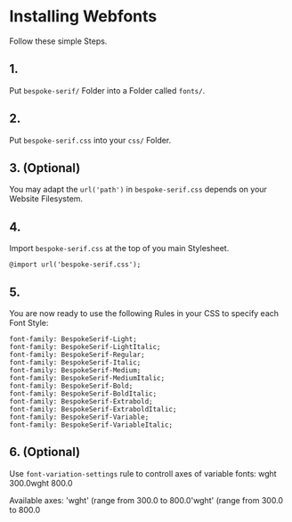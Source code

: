 # Installing Webfonts
Follow these simple Steps.

## 1.
Put `bespoke-serif/` Folder into a Folder called `fonts/`.

## 2.
Put `bespoke-serif.css` into your `css/` Folder.

## 3. (Optional)
You may adapt the `url('path')` in `bespoke-serif.css` depends on your Website Filesystem.

## 4.
Import `bespoke-serif.css` at the top of you main Stylesheet.

```
@import url('bespoke-serif.css');
```

## 5.
You are now ready to use the following Rules in your CSS to specify each Font Style:
```
font-family: BespokeSerif-Light;
font-family: BespokeSerif-LightItalic;
font-family: BespokeSerif-Regular;
font-family: BespokeSerif-Italic;
font-family: BespokeSerif-Medium;
font-family: BespokeSerif-MediumItalic;
font-family: BespokeSerif-Bold;
font-family: BespokeSerif-BoldItalic;
font-family: BespokeSerif-Extrabold;
font-family: BespokeSerif-ExtraboldItalic;
font-family: BespokeSerif-Variable;
font-family: BespokeSerif-VariableItalic;

```
## 6. (Optional)
Use `font-variation-settings` rule to controll axes of variable fonts:
wght 300.0wght 800.0

Available axes:
'wght' (range from 300.0 to 800.0'wght' (range from 300.0 to 800.0

